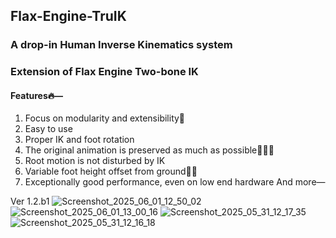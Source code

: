 ## Flax-Engine-TruIK

### A drop-in Human Inverse Kinematics system
### Extension of Flax Engine Two-bone IK

#### Features🔥—
1. Focus on modularity and extensibility🧩
2. Easy to use
3. Proper IK and foot rotation
4. The original animation is preserved as much as possible🕺🤸‍♂️
5. Root motion is not disturbed by IK
6. Variable foot height offset from ground🚶‍♂️
7. Exceptionally good performance, even on low end hardware
And more—

Ver 1.2.b1
![Screenshot_2025_06_01_12_50_02](https://github.com/user-attachments/assets/a6aa0044-3f0c-4be9-8f0f-31e00c1e79af)
![Screenshot_2025_06_01_13_00_16](https://github.com/user-attachments/assets/45f27eb3-bcb4-41a4-8a22-17c4dfecfc36)
![Screenshot_2025_05_31_12_17_35](https://github.com/user-attachments/assets/0f85ad61-8362-4b61-9e71-ac5cbb014d4c)
![Screenshot_2025_05_31_12_16_18](https://github.com/user-attachments/assets/a7767f45-09db-45cd-8383-6c617038b2bc)
